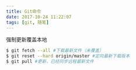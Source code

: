 ```yaml
---
title: Git命令
date: 2017-10-24 11:22:07
tags: [git, 随笔]
---
```


强制更新覆盖本地
```bash
$ git fetch --all #下载最新文件（未覆盖）
$ git reset --hard origin/master #定向最新下载版本
$ git pull #更新，已经同步远程最新文件
```